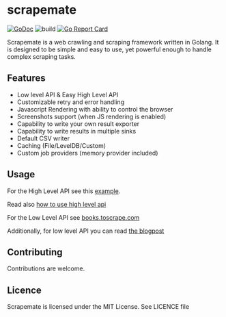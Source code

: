 # scrapemate
[![GoDoc](https://godoc.org/github.com/gosom/scrapemate?status.svg)](https://godoc.org/github.com/gosom/scrapemate)
![build](https://github.com/gosom/scrapemate/actions/workflows/build.yml/badge.svg)
[![Go Report Card](https://goreportcard.com/badge/github.com/gosom/scrapemate)](https://goreportcard.com/report/github.com/gosom/scrapemate)

Scrapemate is a web crawling and scraping framework written in Golang. It is designed to be simple and easy to use, yet powerful enough to handle complex scraping tasks.


## Features

- Low level API & Easy High Level API
- Customizable retry and error handling
- Javascript Rendering with ability to control the browser
- Screenshots support (when JS rendering is enabled)
- Capability to write your own result exporter
- Capability to write results in multiple sinks
- Default CSV writer
- Caching (File/LevelDB/Custom)
- Custom job providers (memory provider included)

## Usage

For the High Level API see this [example](https://github.com/gosom/scrapemate/tree/main/examples/quotes-to-scrape-app).

Read also [how to use high level api](https://blog.gkomninos.com/golang-web-scraping-using-scrapemate)

For the Low Level API see [books.toscrape.com](https://github.com/gosom/scrapemate/tree/main/examples/books-to-scrape-simple)

Additionally, for low level API you can read [the blogpost](https://blog.gkomninos.com/getting-started-with-web-scraping-using-golang-and-scrapemate)

## Contributing

Contributions are welcome.

## Licence

Scrapemate is licensed under the MIT License. See LICENCE file

